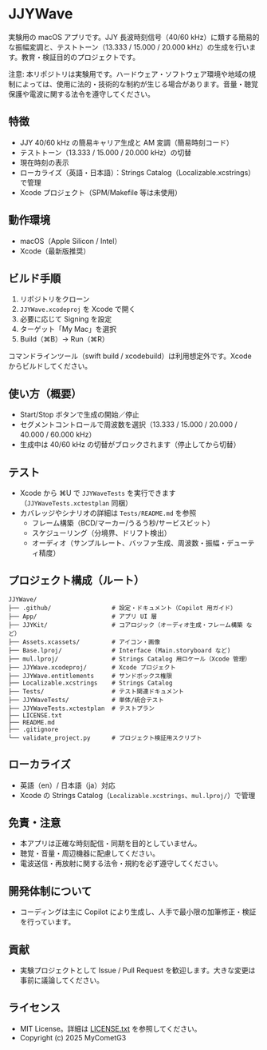 # JJYWave

実験用の macOS アプリです。JJY 長波時刻信号（40/60 kHz）に類する簡易的な振幅変調と、テストトーン（13.333 / 15.000 / 20.000 kHz）の生成を行います。教育・検証目的のプロジェクトです。

注意: 本リポジトリは実験用です。ハードウェア・ソフトウェア環境や地域の規制によっては、使用に法的・技術的な制約が生じる場合があります。音量・聴覚保護や電波に関する法令を遵守してください。

## 特徴
- JJY 40/60 kHz の簡易キャリア生成と AM 変調（簡易時刻コード）
- テストトーン（13.333 / 15.000 / 20.000 kHz）の切替
- 現在時刻の表示
- ローカライズ（英語・日本語）：Strings Catalog（Localizable.xcstrings）で管理
- Xcode プロジェクト（SPM/Makefile 等は未使用）

## 動作環境
- macOS（Apple Silicon / Intel）
- Xcode（最新版推奨）

## ビルド手順
1. リポジトリをクローン
2. `JJYWave.xcodeproj` を Xcode で開く
3. 必要に応じて Signing を設定
4. ターゲット「My Mac」を選択
5. Build（⌘B）→ Run（⌘R）

コマンドラインツール（swift build / xcodebuild）は利用想定外です。Xcode からビルドしてください。

## 使い方（概要）
- Start/Stop ボタンで生成の開始／停止
- セグメントコントロールで周波数を選択（13.333 / 15.000 / 20.000 / 40.000 / 60.000 kHz）
- 生成中は 40/60 kHz の切替がブロックされます（停止してから切替）

## テスト
- Xcode から ⌘U で `JJYWaveTests` を実行できます（`JJYWaveTests.xctestplan` 同梱）
- カバレッジやシナリオの詳細は `Tests/README.md` を参照
  - フレーム構築（BCD/マーカー/うるう秒/サービスビット）
  - スケジューリング（分境界、ドリフト検出）
  - オーディオ（サンプルレート、バッファ生成、周波数・振幅・デューティ精度）

## プロジェクト構成（ルート）
```
JJYWave/
├── .github/                 # 設定・ドキュメント（Copilot 用ガイド）
├── App/                     # アプリ UI 層
├── JJYKit/                  # コアロジック（オーディオ生成・フレーム構築 など）
├── Assets.xcassets/         # アイコン・画像
├── Base.lproj/              # Interface (Main.storyboard など)
├── mul.lproj/               # Strings Catalog 用ロケール（Xcode 管理）
├── JJYWave.xcodeproj/       # Xcode プロジェクト
├── JJYWave.entitlements     # サンドボックス権限
├── Localizable.xcstrings    # Strings Catalog
├── Tests/                   # テスト関連ドキュメント
├── JJYWaveTests/            # 単体/統合テスト
├── JJYWaveTests.xctestplan  # テストプラン
├── LICENSE.txt
├── README.md
├── .gitignore
└── validate_project.py      # プロジェクト検証用スクリプト
```

## ローカライズ
- 英語（en）/ 日本語（ja）対応
- Xcode の Strings Catalog（`Localizable.xcstrings`、`mul.lproj/`）で管理

## 免責・注意
- 本アプリは正確な時刻配信・同期を目的としていません。
- 聴覚・音量・周辺機器に配慮してください。
- 電波送信・再放射に関する法令・規約を必ず遵守してください。

## 開発体制について
- コーディングは主に Copilot により生成し、人手で最小限の加筆修正・検証を行っています。

## 貢献
- 実験プロジェクトとして Issue / Pull Request を歓迎します。大きな変更は事前に議論してください。

## ライセンス
- MIT License。詳細は [LICENSE.txt](LICENSE.txt) を参照してください。
- Copyright (c) 2025 MyCometG3